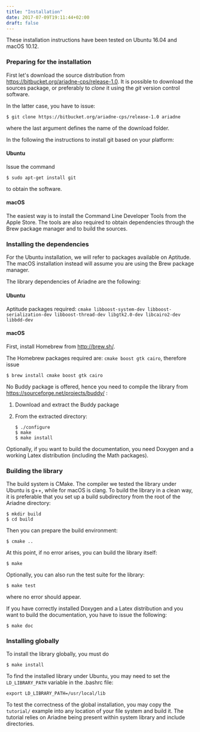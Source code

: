 ```yaml
---
title: "Installation"
date: 2017-07-09T19:11:44+02:00
draft: false
---
```


These installation instructions have been tested on Ubuntu 16.04 and macOS 10.12. 

### Preparing for the installation

First let's download the source distribution from https://bitbucket.org/ariadne-cps/release-1.0. It is possible to download the sources package, or preferably to *clone* it using the *git* version control software. 

In the latter case, you have to issue:

    $ git clone https://bitbucket.org/ariadne-cps/release-1.0 ariadne

where the last argument defines the name of the download folder.

In the following the instructions to install git based on your platform: 

#### Ubuntu

Issue the command
    
    $ sudo apt-get install git

to obtain the software.

#### macOS

The easiest way is to install the Command Line Developer Tools from the Apple Store. The tools are also required to obtain dependencies through the Brew package manager and to build the sources.

### Installing the dependencies

For the Ubuntu installation, we will refer to packages available on Aptitude. The macOS installation instead will assume you are using the Brew package manager.

The library dependencies of Ariadne are the following:

#### Ubuntu
Aptitude packages required: `cmake libboost-system-dev libboost-serialization-dev libboost-thread-dev libgtk2.0-dev libcairo2-dev libbdd-dev`

#### macOS

First, install Homebrew from http://brew.sh/.

The Homebrew packages required are: `cmake boost gtk cairo`, therefore issue

    $ brew install cmake boost gtk cairo

No Buddy package is offered, hence you need to compile the library from https://sourceforge.net/projects/buddy/ :

1. Download and extract the Buddy package
2. From the extracted directory:

    ```
    $ ./configure
    $ make
    $ make install
    ```

Optionally, if you want to build the documentation, you need Doxygen and a working Latex distribution (including the Math packages).

### Building the library

The build system is CMake. The compiler we tested the library under Ubuntu is g++, while for macOS is clang. To build the library in a clean way, it is preferable that you set up a build subdirectory from the root of the Ariadne directory:

    $ mkdir build
    $ cd build

Then you can prepare the build environment:

    $ cmake ..

At this point, if no error arises, you can build the library itself:

    $ make

Optionally, you can also run the test suite for the library:

    $ make test

where no error should appear.

If you have correctly installed Doxygen and a Latex distribution and you want to build the documentation, you have to issue the following:

    $ make doc

### Installing globally

To install the library globally, you must do

    $ make install

To find the installed library under Ubuntu, you may need to set the `LD_LIBRARY_PATH` variable in the .bashrc file:

    export LD_LIBRARY_PATH=/usr/local/lib

To test the correctness of the global installation, you may copy the `tutorial/` example into any location of your file system and build it. The tutorial relies on Ariadne being present within system library and include directories.
